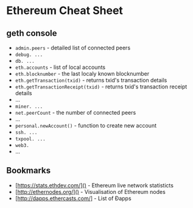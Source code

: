 # Ethereum Cheat Sheet

## geth console
* `admin.peers` - detailed list of connected peers
* `debug. ...`
* `db. ...`
* `eth.accounts` - list of local accounts
* `eth.blocknumber` - the last localy known blocknumber
* `eth.getTransaction(txid)` - returns txid's transaction details
* `eth.getTransactionReceipt(txid)` - returns txid's transaction receipt details
* ...
*  `miner. ...`
*  `net.peerCount` - the number of connected peers 
*  ...
*  `personal.newAccount()` - function to create new account
*  `ssh. ...`
*  `txpool. ...`
*  `web3.`
*  ...

## Bookmarks
* [https://stats.ethdev.com/]() - Ethereum live network statisticts
* [http://ethernodes.org/]() - Visualisation of Ethereum nodes
* [http://dapps.ethercasts.com/] - List of Đapps
